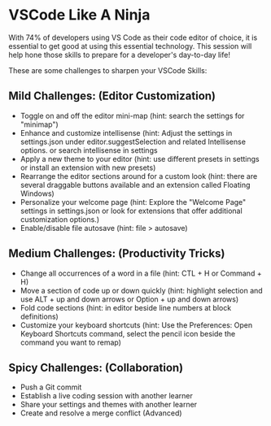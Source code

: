 # VSCode Like A Ninja
With 74% of developers using VS Code as their code editor of choice, it is essential to get good at using this essential technology. This session will help hone those skills to prepare for a developer's day-to-day life!

These are some challenges to sharpen your VSCode Skills:

## Mild Challenges: (Editor Customization)
- Toggle on and off the editor mini-map (hint: search the settings for "minimap")
- Enhance and customize intellisense (hint: Adjust the settings in settings.json under editor.suggestSelection and related Intellisense options. or search intellisense in settings
- Apply a new theme to your editor (hint: use different presets in settings or install an extension with new presets)
- Rearrange the editor sections around for a custom look (hint: there are several draggable buttons available and an extension called Floating Windows)
- Personalize your welcome page (hint: Explore the "Welcome Page" settings in settings.json or look for extensions that offer additional customization options.)
- Enable/disable file autosave (hint: file > autosave)

## Medium Challenges: (Productivity Tricks)
- Change all occurrences of a word in a file (hint: CTL + H or Command + H)
- Move a section of code up or down quickly (hint: highlight selection and use ALT + up and down arrows or Option + up and down arrows)
- Fold code sections (hint: in editor beside line numbers at block definitions)
- Customize your keyboard shortcuts (hint: Use the Preferences: Open Keyboard Shortcuts command, select the pencil icon beside the command you want to remap)

## Spicy Challenges: (Collaboration)
- Push a Git commit
- Establish a live coding session with another learner
- Share your settings and themes with another learner
- Create and resolve a merge conflict (Advanced)